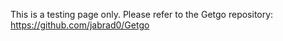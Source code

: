 This is a testing page only.
Please refer to the Getgo repository: https://github.com/jabrad0/Getgo
